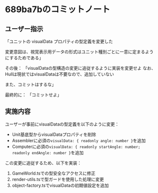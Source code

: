 # 689ba7bのコミットノート

## ユーザー指示
「ユニットの visualData プロパティの型定義を変更した

変更意図は、視覚表示用データの形式はユニット種別ごとに一意に定まるようにするためである」

その後：
「visualDataの型構造の変更に追従するように実装を変更せよ
なお、Hullは現状ではvisualDataは不要なので、追加していない

また、コミットはするな」

最終的に：
「コミットせよ」

## 実施内容
ユーザーが事前にvisualDataの型定義を以下のように変更：
- Unit基底型からvisualDataプロパティを削除
- Assemblerに必須の`visualData: { readonly angle: number }`を追加
- Computerに必須の`visualData: { readonly startAngle: number; readonly endAngle: number }`を追加

この変更に追従するため、以下を実装：
1. GameWorld.tsでの型安全なアクセスに修正
2. render-utils.tsで型ガードを使用した処理に変更
3. object-factory.tsでvisualDataの初期値設定を追加